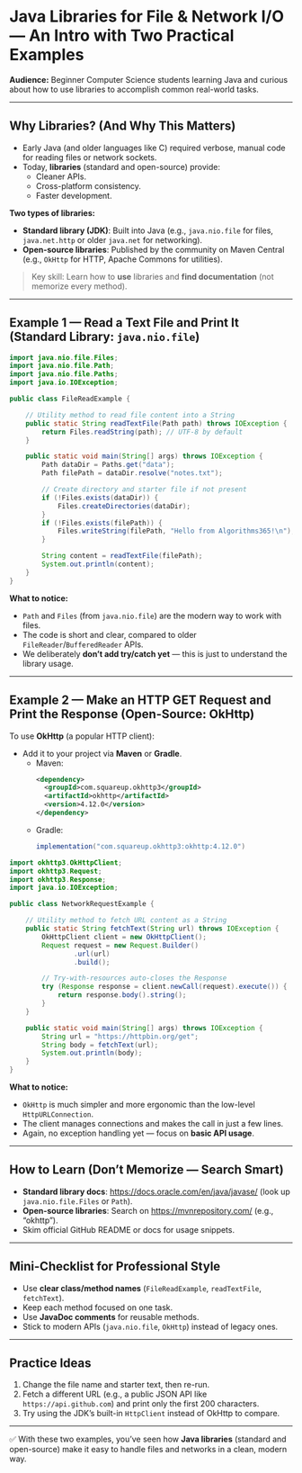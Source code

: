 # Java Libraries for File & Network I/O — An Intro with Two Practical Examples

**Audience:** Beginner Computer Science students learning Java and curious about how to use libraries to accomplish common real-world tasks.

---

## Why Libraries? (And Why This Matters)
- Early Java (and older languages like C) required verbose, manual code for reading files or network sockets.  
- Today, **libraries** (standard and open-source) provide:
  - Cleaner APIs.
  - Cross-platform consistency.
  - Faster development.  

**Two types of libraries:**
- **Standard library (JDK)**: Built into Java (e.g., `java.nio.file` for files, `java.net.http` or older `java.net` for networking).
- **Open-source libraries**: Published by the community on Maven Central (e.g., `OkHttp` for HTTP, Apache Commons for utilities).  

> Key skill: Learn how to **use** libraries and **find documentation** (not memorize every method).

---

## Example 1 — Read a Text File and Print It (Standard Library: `java.nio.file`)

```java
import java.nio.file.Files;
import java.nio.file.Path;
import java.nio.file.Paths;
import java.io.IOException;

public class FileReadExample {

    // Utility method to read file content into a String
    public static String readTextFile(Path path) throws IOException {
        return Files.readString(path); // UTF-8 by default
    }

    public static void main(String[] args) throws IOException {
        Path dataDir = Paths.get("data");
        Path filePath = dataDir.resolve("notes.txt");

        // Create directory and starter file if not present
        if (!Files.exists(dataDir)) {
            Files.createDirectories(dataDir);
        }
        if (!Files.exists(filePath)) {
            Files.writeString(filePath, "Hello from Algorithms365!\n");
        }

        String content = readTextFile(filePath);
        System.out.println(content);
    }
}
```

**What to notice:**
- `Path` and `Files` (from `java.nio.file`) are the modern way to work with files.  
- The code is short and clear, compared to older `FileReader`/`BufferedReader` APIs.  
- We deliberately **don’t add try/catch yet** — this is just to understand the library usage.

---

## Example 2 — Make an HTTP GET Request and Print the Response (Open-Source: OkHttp)

To use **OkHttp** (a popular HTTP client):  
- Add it to your project via **Maven** or **Gradle**.  
  - Maven:
    ```xml
    <dependency>
      <groupId>com.squareup.okhttp3</groupId>
      <artifactId>okhttp</artifactId>
      <version>4.12.0</version>
    </dependency>
    ```
  - Gradle:
    ```gradle
    implementation("com.squareup.okhttp3:okhttp:4.12.0")
    ```

```java
import okhttp3.OkHttpClient;
import okhttp3.Request;
import okhttp3.Response;
import java.io.IOException;

public class NetworkRequestExample {

    // Utility method to fetch URL content as a String
    public static String fetchText(String url) throws IOException {
        OkHttpClient client = new OkHttpClient();
        Request request = new Request.Builder()
                .url(url)
                .build();

        // Try-with-resources auto-closes the Response
        try (Response response = client.newCall(request).execute()) {
            return response.body().string();
        }
    }

    public static void main(String[] args) throws IOException {
        String url = "https://httpbin.org/get";
        String body = fetchText(url);
        System.out.println(body);
    }
}
```

**What to notice:**
- `OkHttp` is much simpler and more ergonomic than the low-level `HttpURLConnection`.  
- The client manages connections and makes the call in just a few lines.  
- Again, no exception handling yet — focus on **basic API usage**.

---

## How to Learn (Don’t Memorize — Search Smart)
- **Standard library docs**: https://docs.oracle.com/en/java/javase/ (look up `java.nio.file.Files` or `Path`).  
- **Open-source libraries**: Search on https://mvnrepository.com/ (e.g., “okhttp”).  
- Skim official GitHub README or docs for usage snippets.

---

## Mini-Checklist for Professional Style
- Use **clear class/method names** (`FileReadExample`, `readTextFile`, `fetchText`).  
- Keep each method focused on one task.  
- Use **JavaDoc comments** for reusable methods.  
- Stick to modern APIs (`java.nio.file`, `OkHttp`) instead of legacy ones.  

---

## Practice Ideas
1. Change the file name and starter text, then re-run.  
2. Fetch a different URL (e.g., a public JSON API like `https://api.github.com`) and print only the first 200 characters.  
3. Try using the JDK’s built-in `HttpClient` instead of OkHttp to compare.  

---

✅ With these two examples, you’ve seen how **Java libraries** (standard and open-source) make it easy to handle files and networks in a clean, modern way.  
